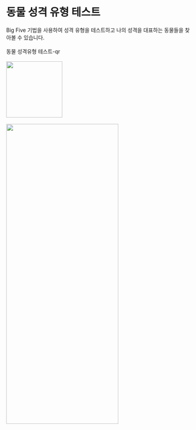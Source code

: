 # 동물 성격 유형 테스트

Big Five 기법을 사용하여 성격 유형을 테스트하고 나의 성격을 대표하는 동물들을 찾아볼 수 있습니다.
<br><br>
동물 성격유형 테스트-qr
<br><br>
<img src="https://github.com/limhada/animal-personality-type-test/assets/107875213/9b8b2d98-84dc-4e36-a212-1989f8a199e1" width="150px" height="150px">
<br><br>
<img src="https://user-images.githubusercontent.com/107875213/236671220-ae0cddcb-2304-4e92-a32f-23b2db8b4fb9.jpg" width="300px" height="800px">

